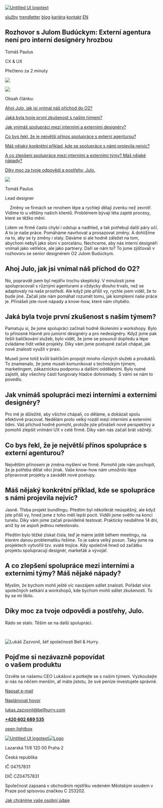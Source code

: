 [![Untitled UI logotext](https://cdn.prod.website-files.com/5fd8d7e335bc94e173251786/65a44fe0ebd8f41bc4d6060a_bh%20logo.svg)](https://www.bellhurry.com/)

[služby](https://bellhurry.com/#services) [trendletter](https://www.bellhurry.com/trendletter) [blog](https://www.bellhurry.com/blog) [kariéra](https://bellhurry.notion.site/Kari-ra-v-bell-hurry-6f9b80592f0a42c98cdc96e4cc5aac5c?pvs=74) [kontakt](https://www.bellhurry.com/blog/rozhovor-s-julom-buduckym-externi-agentura-neni-pro-interni-designery-hrozbou#cta-banner) [EN](https://www.bellhurry.com/en)

## Rozhovor s Julom Budúckym: Externí agentura není pro interní designéry hrozbou

Tomáš Paulus

CX & UX

Přečteno za 2 minuty

![](https://cdn.prod.website-files.com/5fd907db02e529a236a5a59e/66bb3a212f1879421279ec61_cover%20image%20(5).png)

![](https://cdn.prod.website-files.com/5fd8d7e335bc94e173251786/6638cce80f7e3410505caab5_chevron-down.svg)

Obsah článku:

[Ahoj Julo, jak jsi vnímal náš příchod do O2?](https://www.bellhurry.com/blog/rozhovor-s-julom-buduckym-externi-agentura-neni-pro-interni-designery-hrozbou#ahoj-julo-jak-jsi-vnimal-nas-prichod-do-o2)

[Jaká byla tvoje první zkušenost s naším týmem?](https://www.bellhurry.com/blog/rozhovor-s-julom-buduckym-externi-agentura-neni-pro-interni-designery-hrozbou#jaka-byla-tvoje-prvni-zkusenost-s-nasim-tymem)

[Jak vnímáš spolupráci mezi interními a externími designéry?](https://www.bellhurry.com/blog/rozhovor-s-julom-buduckym-externi-agentura-neni-pro-interni-designery-hrozbou#jak-vnimas-spolupraci-mezi-internimi-a-externimi-designery)

[Co bys řekl, že je největší přínos spolupráce s externí agenturou?](https://www.bellhurry.com/blog/rozhovor-s-julom-buduckym-externi-agentura-neni-pro-interni-designery-hrozbou#co-bys-rekl-ze-je-nejvetsi-prinos-spoluprace-s-externi-agenturou)

[Máš nějaký konkrétní příklad, kde se spolupráce s námi projevila nejvíc?](https://www.bellhurry.com/blog/rozhovor-s-julom-buduckym-externi-agentura-neni-pro-interni-designery-hrozbou#mas-nejaky-konkretni-priklad-kde-se-spoluprace-s-nami-projevila-nejvic)

[A co zlepšení spolupráce mezi interními a externími týmy? Máš nějaké nápady?](https://www.bellhurry.com/blog/rozhovor-s-julom-buduckym-externi-agentura-neni-pro-interni-designery-hrozbou#a-co-zlepseni-spoluprace-mezi-internimi-a-externimi-tymy-mas-nejake-napady)

[Díky moc za tvoje odpovědi a postřehy, Julo.](https://www.bellhurry.com/blog/rozhovor-s-julom-buduckym-externi-agentura-neni-pro-interni-designery-hrozbou#diky-moc-za-tvoje-odpovedi-a-postrehy-julo)

![](https://cdn.prod.website-files.com/5fd907db02e529a236a5a59e/662aa6cfb6452dde8f13e4a6_Tom.jpg)

Tomáš Paulus

Lead designer

‎ ‎ ‎ ‎ ‎Změny ve firmách se mnohem lépe a rychleji dělají zvenku než zevnitř. Vidíme to u většiny našich klientů. Problémem bývají léta zajeté procesy, které se těžko mění.

Lidem ve firmě často chybí i odstup a nadhled, a tak potřebují další páry očí. A to je naše práce. Pomáháme navrhovat a prosazovat změny. A dohlížíme na to, aby se ty změny i staly. Dáváme si ale hodně záležet na tom, abychom nebyli jako sloni v porcelánu. Nechceme, aby nás interní designéři vnímali jako vetřelce, ale jako partnery. Daří se nám to? To jsme zjišťovali v rozhovoru se senior designérem O2 Julom Budúckym.

## **Ahoj Julo, jak jsi vnímal náš příchod do O2?**

No, popravdě jsem byl nejdřív trochu skeptický. V minulosti jsme spolupracovali s různými agenturami a vždycky dlouho trvalo, než se adaptovaly na naše prostředí. Ale když jste přišli vy, rychle jsem viděl, že to bude jiné. Začali jste nám pomáhat rozumět tomu, jak komplexní naše práce je. Přinášeli jste nové nápady a know-how, které nám chybělo.

## **Jaká byla tvoje první zkušenost s naším týmem?**

Pamatuju si, že jsme spolupráci začínali hodně školeními a workshopy. Bylo to přínosné hlavně pro juniorní designéry a pro nedesignéry. Když jsme pak řešili balíčkování služeb, bylo vidět, že jsme se posunuli dopředu a lépe zvládáme řídit velké projekty. Díky vám jsme postupně začali chápat, jak nové znalosti využít v praxi.

Museli jsme totiž kvůli balíčkům propojit mnoho různých služeb a produktů. To znamenalo, že jsme museli komunikovat s technickým týmem, marketingem, zákaznickou podporou a dalšími odděleními. Bylo nutné zajistit, aby všechny části fungovaly hladce dohromady. S vámi se nám to povedlo.

## **Jak vnímáš spolupráci mezi interními a externími designéry?**

Pro mě je důležité, aby všichni chápali, co děláme, a dokázali spolu efektivně pracovat. Nedělám proto velký rozdíl mezi interními a externími lidmi. Váš příchod hodně pomohl, protože jste přinášeli nové perspektivy a pomohli zlepšit vnímání UX v celé firmě. Díky vám nás začali brát vážněji.

## **Co bys řekl, že je největší přínos spolupráce s externí agenturou?**

Největším přínosem je změna myšlení ve firmě. Pomohli jste nám pochopit, že je potřeba dělat věci jinak. Vaše know-how nám umožnilo lépe připravovat projekty a zavádět nové postupy.

## **Máš nějaký konkrétní příklad, kde se spolupráce s námi projevila nejvíc?**

Jasně. Třeba projekt bundlingu. Předtím byl několikrát neúspěšný, ale když jste přišli vy, hned jsme z toho měli lepší pocit. Viděli jsme světlo na konci tunelu. Díky vám jsme začali pravidelně testovat. Prakticky neuběhne 14 dní, aniž by se aspoň jednou netestovalo.

Předtím bylo těžké získat čísla, teď je máme ještě během meetingu, na kterém danou problematiku řešíme. To je sakra velký posun. Taky jsme na projektech vytvořili tzv. svaté trojice. Kdy společně hned od začátku projektu spolupracují designér, markeťák a vývojář.

## **A co zlepšení spolupráce mezi interními a externími týmy? Máš nějaké nápady?**

Myslím, že bychom mohli ještě víc navzájem sdílet znalosti. Pořádat více společných setkání a workshopů, kde bychom mohli sdílet zkušenosti. To by se mi líbilo.

## **Díky moc za tvoje odpovědi a postřehy, Julo.**

Rádo se stalo. Těším se na další spolupráci.

‍

![Lukáš Zazvonil, šéf společnosti Bell & Hurry.](https://cdn.prod.website-files.com/5fd8d7e335bc94e173251786/669fa1a6bf31c9e365075426_Lukas_IMG_8951%20vel%CC%8Ckej%20vel%CC%8Ckosti.jpeg)

## Pojďme si nezávazně popovídat o vašem produktu

Ozvěte se našemu CEO Lukášovi a potkejte se s naším týmem. Vyzkoušejte si nás na něčem menším, ať máte jistotu, že své peníze investujete správně.

[Napsat e-mail](mailto:lukas.zazvonil@bellhurry.com)

[Naplánovat hovor](https://bellhurry.com/lukaszazvonil)

[lukas.zazvonil@bellhurry.com](https://www.bellhurry.com/blog/rozhovor-s-julom-buduckym-externi-agentura-neni-pro-interni-designery-hrozbou#)

[**+420 602 689 535**](https://www.bellhurry.com/blog/rozhovor-s-julom-buduckym-externi-agentura-neni-pro-interni-designery-hrozbou#)

[open lightbox](https://www.bellhurry.com/blog/rozhovor-s-julom-buduckym-externi-agentura-neni-pro-interni-designery-hrozbou#)

[![Untitled UI logotext](https://cdn.prod.website-files.com/5fd8d7e335bc94e173251786/65984dacd1f3e4f282cec7df_Logo%20(curves).svg)![Logo](https://cdn.prod.website-files.com/5fd8d7e335bc94e173251786/6683d6927d6c5c07704b8a1e_untitled-ui-logo.png)](https://www.bellhurry.com/)

Lazarská 11/6 120 00 Praha 2

Česká republika

IČ 04757831

DIČ CZ04757831

Společnost zapsaná v obchodním rejstříku vedeném Městským soudem v Praze pod spisovou značkou C 253202.

[Jak chráníme vaše osobní údaje](https://www.bellhurry.com/jak-se-starame-o-vase-udaje)